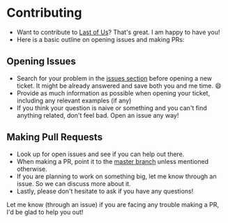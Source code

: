 # Contributing

- Want to contribute to [Last of Us](https://github.com/dewanshrawat15/lastofus)? That's great. I am happy to have you!
- Here is a basic outline on opening issues and making PRs:

## Opening Issues

- Search for your problem in the [issues section](https://github.com/dewanshrawat15/lastofus/issues) before opening a new ticket. It might be already answered and save both you and me time. :smile:
- Provide as much information as possible when opening your ticket, including any relevant examples (if any)
- If you think your question is naive or something and you can't find anything related, don't feel bad. Open an issue any way!

## Making Pull Requests

- Look up for open issues and see if you can help out there.
- When making a PR, point it to the [master branch](https://github.com/dewanshrawat15/lastofus/tree/master) unless mentioned otherwise.
- If you are planning to work on something big, let me know through an issue. So we can discuss more about it.
- Lastly, please don't hesitate to ask if you have any questions!

Let me know (through an issue) if you are facing any trouble making a PR, I'd be glad to help you out!
